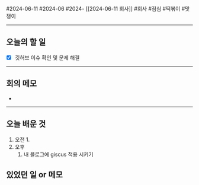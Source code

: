 #2024-06-11 #2024-06 #2024- [[2024-06-11 회사]]
#회사 #점심 #떡볶이 #맛쟁이

---
## 오늘의 할 일
- [x] 깃허브 이슈 확인 및 문제 해결
---
## 회의 메모
- 
---
## 오늘 배운 것
1. 오전
    1. 
2. 오후 
    1. 내 블로그에 giscus 적용 시키기


## 있었던 일 or 메모